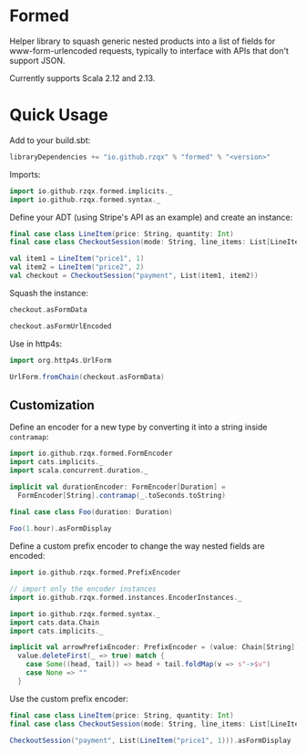
# Formed

Helper library to squash generic nested products into a list of fields
for www-form-urlencoded requests, typically to interface with APIs
that don't support JSON.

Currently supports Scala 2.12 and 2.13.

# Quick Usage

Add to your build.sbt:
```scala
libraryDependencies += "io.github.rzqx" % "formed" % "<version>"
```

Imports:
```scala mdoc
import io.github.rzqx.formed.implicits._
import io.github.rzqx.formed.syntax._
```

Define your ADT (using Stripe's API as an example) and create an instance:
```scala mdoc:silent
final case class LineItem(price: String, quantity: Int)
final case class CheckoutSession(mode: String, line_items: List[LineItem])

val item1 = LineItem("price1", 1)
val item2 = LineItem("price2", 2)
val checkout = CheckoutSession("payment", List(item1, item2))
```

Squash the instance:
```scala mdoc
checkout.asFormData

checkout.asFormUrlEncoded
```

Use in http4s:
```scala mdoc
import org.http4s.UrlForm

UrlForm.fromChain(checkout.asFormData)
```

## Customization

Define an encoder for a new type by converting it into a string inside `contramap`:
```scala mdoc
import io.github.rzqx.formed.FormEncoder
import cats.implicits._
import scala.concurrent.duration._

implicit val durationEncoder: FormEncoder[Duration] =
  FormEncoder[String].contramap(_.toSeconds.toString)
  
final case class Foo(duration: Duration)

Foo(1.hour).asFormDisplay 
```

Define a custom prefix encoder to change the way nested fields are encoded:
```scala mdoc:reset:silent
import io.github.rzqx.formed.PrefixEncoder

// import only the encoder instances
import io.github.rzqx.formed.instances.EncoderInstances._

import io.github.rzqx.formed.syntax._
import cats.data.Chain
import cats.implicits._

implicit val arrowPrefixEncoder: PrefixEncoder = (value: Chain[String]) =>
  value.deleteFirst(_ => true) match {
    case Some((head, tail)) => head + tail.foldMap(v => s"->$v")
    case None => ""
  }
```

Use the custom prefix encoder:
```scala mdoc
final case class LineItem(price: String, quantity: Int)
final case class CheckoutSession(mode: String, line_items: List[LineItem])

CheckoutSession("payment", List(LineItem("price1", 1))).asFormDisplay
```